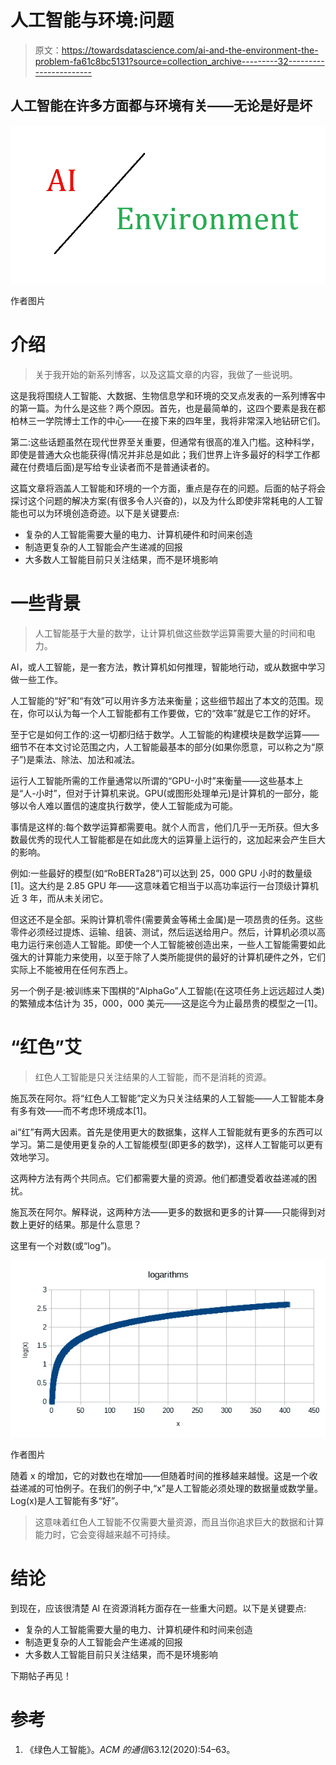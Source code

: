 # 人工智能与环境:问题

> 原文：<https://towardsdatascience.com/ai-and-the-environment-the-problem-fa61c8bc5131?source=collection_archive---------32----------------------->

## 人工智能在许多方面都与环境有关——无论是好是坏

![](img/5ce12d11a1c98b07c15a053aeb5fcd44.png)

作者图片

# 介绍

> 关于我开始的新系列博客，以及这篇文章的内容，我做了一些说明。

这是我将围绕人工智能、大数据、生物信息学和环境的交叉点发表的一系列博客中的第一篇。为什么是这些？两个原因。首先，也是最简单的，这四个要素是我在都柏林三一学院博士工作的中心——在接下来的四年里，我将非常深入地钻研它们。

第二:这些话题虽然在现代世界至关重要，但通常有很高的准入门槛。这种科学，即使是普通大众也能获得(情况并非总是如此；我们世界上许多最好的科学工作都藏在付费墙后面)是写给专业读者而不是普通读者的。

这篇文章将涵盖人工智能和环境的一个方面，重点是存在的问题。后面的帖子将会探讨这个问题的解决方案(有很多令人兴奋的)，以及为什么即使非常耗电的人工智能也可以为环境创造奇迹。以下是关键要点:

*   复杂的人工智能需要大量的电力、计算机硬件和时间来创造
*   制造更复杂的人工智能会产生递减的回报
*   大多数人工智能目前只关注结果，而不是环境影响

# 一些背景

> 人工智能基于大量的数学，让计算机做这些数学运算需要大量的时间和电力。

AI，或人工智能，是一套方法，教计算机如何推理，智能地行动，或从数据中学习做一些工作。

人工智能的“好”和“有效”可以用许多方法来衡量；这些细节超出了本文的范围。现在，你可以认为每一个人工智能都有工作要做，它的“效率”就是它工作的好坏。

至于它是如何工作的:这一切都归结于数学。人工智能的构建模块是数学运算——细节不在本文讨论范围之内，人工智能最基本的部分(如果你愿意，可以称之为“原子”)是乘法、除法、加法和减法。

运行人工智能所需的工作量通常以所谓的“GPU-小时”来衡量——这些基本上是“人-小时”，但对于计算机来说。GPU(或图形处理单元)是计算机的一部分，能够以令人难以置信的速度执行数学，使人工智能成为可能。

事情是这样的:每个数学运算都需要电。就个人而言，他们几乎一无所获。但大多数最优秀的现代人工智能都是在如此庞大的运算量上运行的，这加起来会产生巨大的影响。

例如:一些最好的模型(如“RoBERTa28”)可以达到 25，000 GPU 小时的数量级[1]。这大约是 2.85 GPU 年——这意味着它相当于以高功率运行一台顶级计算机近 3 年，而从未关闭它。

但这还不是全部。采购计算机零件(需要黄金等稀土金属)是一项昂贵的任务。这些零件必须经过提炼、运输、组装、测试，然后运送给用户。然后，计算机必须以高电力运行来创造人工智能。即使一个人工智能被创造出来，一些人工智能需要如此强大的计算能力来使用，以至于除了人类所能提供的最好的计算机硬件之外，它们实际上不能被用在任何东西上。

另一个例子是:被训练来下围棋的“AlphaGo”人工智能(在这项任务上远远超过人类)的繁殖成本估计为 35，000，000 美元——这是迄今为止最昂贵的模型之一[1]。

# “红色”艾

> 红色人工智能是只关注结果的人工智能，而不是消耗的资源。

施瓦茨在阿尔。将“红色人工智能”定义为只关注结果的人工智能——人工智能本身有多有效——而不考虑环境成本[1]。

ai“红”有两大因素。首先是使用更大的数据集，这样人工智能就有更多的东西可以学习。第二是使用更复杂的人工智能模型(即更多的数学)，这样人工智能可以更有效地学习。

这两种方法有两个共同点。它们都需要大量的资源。他们都遭受着收益递减的困扰。

施瓦茨在阿尔。解释说，这两种方法——更多的数据和更多的计算——只能得到对数上更好的结果。那是什么意思？

这里有一个对数(或“log”)。

![](img/30126fa3b02fa0ed93b8885718f38d59.png)

作者图片

随着 x 的增加，它的对数也在增加——但随着时间的推移越来越慢。这是一个收益递减的可怕例子。在我们的例子中,“x”是人工智能必须处理的数据量或数学量。Log(x)是人工智能有多“好”。

> 这意味着红色人工智能不仅需要大量资源，而且当你追求巨大的数据和计算能力时，它会变得越来越不可持续。

# 结论

到现在，应该很清楚 AI 在资源消耗方面存在一些重大问题。以下是关键要点:

*   复杂的人工智能需要大量的电力、计算机硬件和时间来创造
*   制造更复杂的人工智能会产生递减的回报
*   大多数人工智能目前只关注结果，而不是环境影响

下期帖子再见！

# 参考

1.  《绿色人工智能》。*ACM 的通信*63.12(2020):54–63。